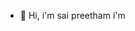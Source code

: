 - 👋 Hi, i'm sai preetham
i'm 

<!---
SaiCher21/SaiCher21 is a ✨ special ✨ repository because its `README.md` (this file) appears on your GitHub profile.
You can click the Preview link to take a look at your changes.
--->
